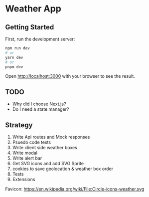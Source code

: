 # Weather App

## Getting Started

First, run the development server:

```bash
npm run dev
# or
yarn dev
# or
pnpm dev
```

Open [http://localhost:3000](http://localhost:3000) with your browser to see the result.

## TODO

- Why did I choose Next.js?
- Do I need a state manager?

## Strategy

1. Write Api routes and Mock responses
2. Psuedo code tests
3. Write client side weather boxes
4. Write modal
5. Write alert bar
6. Get SVG icons and add SVG Sprite
7. cookies to save geolocation & weather box order
8. Tests
9. Extensions

Favicon: https://en.wikipedia.org/wiki/File:Circle-icons-weather.svg

